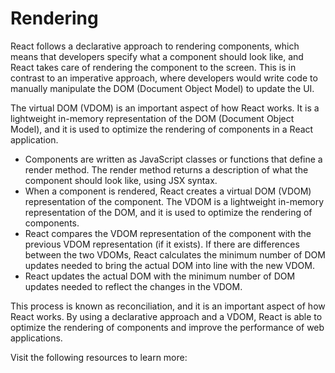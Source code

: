 # Rendering

React follows a declarative approach to rendering components, which means that developers specify what a component should look like, and React takes care of rendering the component to the screen. This is in contrast to an imperative approach, where developers would write code to manually manipulate the DOM (Document Object Model) to update the UI.

The virtual DOM (VDOM) is an important aspect of how React works. It is a lightweight in-memory representation of the DOM (Document Object Model), and it is used to optimize the rendering of components in a React application.

- Components are written as JavaScript classes or functions that define a render method. The render method returns a description of what the component should look like, using JSX syntax.
- When a component is rendered, React creates a virtual DOM (VDOM) representation of the component. The VDOM is a lightweight in-memory representation of the DOM, and it is used to optimize the rendering of components.
- React compares the VDOM representation of the component with the previous VDOM representation (if it exists). If there are differences between the two VDOMs, React calculates the minimum number of DOM updates needed to bring the actual DOM into line with the new VDOM.
- React updates the actual DOM with the minimum number of DOM updates needed to reflect the changes in the VDOM.

This process is known as reconciliation, and it is an important aspect of how React works. By using a declarative approach and a VDOM, React is able to optimize the rendering of components and improve the performance of web applications.

Visit the following resources to learn more:

